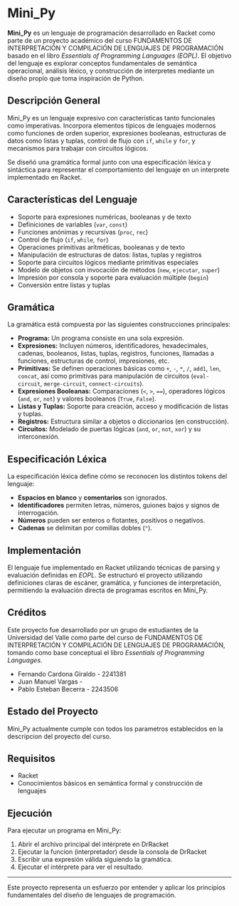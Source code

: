 # Mini_Py

**Mini_Py** es un lenguaje de programación desarrollado en Racket como parte de un proyecto académico del curso FUNDAMENTOS DE INTERPRETACIÓN Y COMPILACIÓN DE LENGUAJES DE PROGRAMACIÓN basado en el libro *Essentials of Programming Languages (EOPL)*. El objetivo del lenguaje es explorar conceptos fundamentales de semántica operacional, análisis léxico, y construcción de interpretes mediante un diseño propio que toma inspiración de Python.

## Descripción General

Mini_Py es un lenguaje expresivo con características tanto funcionales como imperativas. Incorpora elementos típicos de lenguajes modernos como funciones de orden superior, expresiones booleanas, estructuras de datos como listas y tuplas, control de flujo con `if`, `while` y `for`, y mecanismos para trabajar con circuitos lógicos.

Se diseñó una gramática formal junto con una especificación léxica y sintáctica para representar el comportamiento del lenguaje en un interprete implementado en Racket.

## Características del Lenguaje

- Soporte para expresiones numéricas, booleanas y de texto
- Definiciones de variables (`var`, `const`)
- Funciones anónimas y recursivas (`proc`, `rec`)
- Control de flujo (`if`, `while`, `for`)
- Operaciones primitivas aritméticas, booleanas y de texto
- Manipulación de estructuras de datos: listas, tuplas y registros
- Soporte para circuitos lógicos mediante primitivas especiales
- Modelo de objetos con invocación de métodos (`new`, `ejecutar`, `super`)
- Impresión por consola y soporte para evaluación múltiple (`begin`)
- Conversión entre listas y tuplas

## Gramática

La gramática está compuesta por las siguientes construcciones principales:

- **Programa:** Un programa consiste en una sola expresión.
- **Expresiones:** Incluyen números, identificadores, hexadecimales, cadenas, booleanos, listas, tuplas, registros, funciones, llamadas a funciones, estructuras de control, impresiones, etc.
- **Primitivas:** Se definen operaciones básicas como `+`, `-`, `*`, `/`, `add1`, `len`, `concat`, así como primitivas para manipulación de circuitos (`eval-circuit`, `merge-circuit`, `connect-circuits`).
- **Expresiones Booleanas:** Comparaciones (`<`, `>`, `==`), operadores lógicos (`and`, `or`, `not`) y valores booleanos (`True`, `False`).
- **Listas y Tuplas:** Soporte para creación, acceso y modificación de listas y tuplas.
- **Registros:** Estructura similar a objetos o diccionarios (en construcción).
- **Circuitos:** Modelado de puertas lógicas (`and`, `or`, `not`, `xor`) y su interconexión.

## Especificación Léxica

La especificación léxica define cómo se reconocen los distintos tokens del lenguaje:

- **Espacios en blanco** y **comentarios** son ignorados.
- **Identificadores** permiten letras, números, guiones bajos y signos de interrogación.
- **Números** pueden ser enteros o flotantes, positivos o negativos.
- **Cadenas** se delimitan por comillas dobles (`"`).

## Implementación

El lenguaje fue implementado en Racket utilizando técnicas de parsing y evaluación definidas en *EOPL*. Se estructuró el proyecto utilizando definiciones claras de escáner, gramática, y funciones de interpretación, permitiendo la evaluación directa de programas escritos en Mini_Py.

## Créditos

Este proyecto fue desarrollado por un grupo de estudiantes de la Universidad del Valle como parte del curso de FUNDAMENTOS DE INTERPRETACIÓN Y COMPILACIÓN DE LENGUAJES DE PROGRAMACIÓN, tomando como base conceptual el libro *Essentials of Programming Languages*.

- Fernando Cardona Giraldo - 2241381
- Juan Manuel Vargas - 
- Pablo Esteban Becerra - 2243506

## Estado del Proyecto

Mini_Py actualmente cumple con todos los parametros establecidos en la descripcion del proyecto del curso.

## Requisitos

- Racket
- Conocimientos básicos en semántica formal y construcción de lenguajes

## Ejecución

Para ejecutar un programa en Mini_Py:

1. Abrir el archivo principal del intérprete en DrRacket
2. Ejecutar la funcion (interpretador) desde la consola de DrRacket
3. Escribir una expresión válida siguiendo la gramática.
4. Ejecutar el intérprete para ver el resultado.

---

Este proyecto representa un esfuerzo por entender y aplicar los principios fundamentales del diseño de lenguajes de programación.
